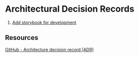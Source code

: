 # Architectural Decision Records

1. [Add storybook for development](./001.add-storybook)

## Resources

[GitHub - Architecture decision record (ADR)](https://github.com/joelparkerhenderson/architecture_decision_record)
